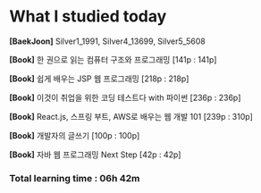<h1>What I studied today</h1>

<strong>[BaekJoon]</strong> Silver1_1991, Silver4_13699, Silver5_5608

<strong>[Book]</strong> 한 권으로 읽는 컴퓨터 구조와 프로그래밍 [141p : 141p]

<strong>[Book]</strong> 쉽게 배우는 JSP 웹 프로그래밍 [218p : 218p]

<strong>[Book]</strong> 이것이 취업을 위한 코딩 테스트다 with 파이썬 [236p : 236p]

<strong>[Book]</strong> React.js, 스프링 부트, AWS로 배우는 웹 개발 101 [239p : 310p]

<strong>[Book]</strong> 개발자의 글쓰기 [100p : 100p]

<strong>[Book]</strong> 자바 웹 프로그래밍 Next Step [42p : 42p]

<h3>Total learning time : 06h 42m</h3>